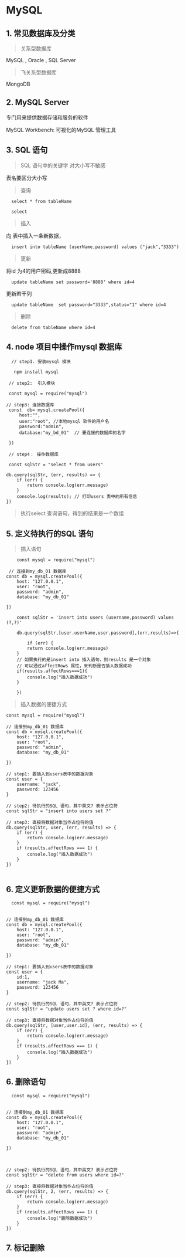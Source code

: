 #  MySQL


## 1. 常见数据库及分类

> 关系型数据库

MySQL , Oracle , SQL Server


>  飞关系型数据库

MongoDB


## 2.  MySQL Server

专门用来提供数据存储和服务的软件

MySQL Workbench: 可视化的MySQL 管理工具

## 3. SQL 语句

>  SQL 语句中的关键字 对大小写不敏感

表名要区分大小写

> 查询

```
  select * from tableName

  select 

```

> 插入

向 表中插入一条新数据，
```
  insert into tableName (userName,password) values ("jack","3333")

```

> 更新

  将id 为4的用户密码,更新成8888
```
  update tableName set password='8888' where id=4

```

更新若干列
```
  update tableName  set password="3333",status="1" where id=4

```

> 删除

```
  delete from tableName where id=4

```

## 4. node 项目中操作mysql 数据库

```
  // step1. 安装mysql 模块

   npm install mysql 

 // step2:  引入模块

 const mysql = require("mysql")

// step3: 连接数据库
 const  db= mysql.createPool({
     host:"",
     user:"root", //本地mysql 软件的用户名
     password:"admin",
     database:"my_bd_01"  // 要连接的数据库的名字

 }) 

 // step4： 操作数据库

 const sqlStr = "select * from users"

db.query(sqlStr, (err, results) => {
    if (err) {
        return console.log(err.message)
    }
    console.log(results); // 打印users 表中的所有信息
})

```

> 执行select 查询语句，得到的结果是一个数组

## 5. 定义待执行的SQL 语句

> 插入语句
```
    const mysql = require("mysql")

 // 连接到my_db_01 数据库
const db = mysql.createPool({
    host: "127.0.0.1",
    user: "root",
    password: "admin",
    database: "my_db_01"

})

    const sqlStr = 'insert into users (username,password) values (?,?)'

    db.query(sqlStr,[user.userName,user.password],(err,results)=>{
       
        if (err) {
        return console.log(err.message)
    }
    // 如果执行的是insert into 插入语句，则results 是一个对象
    // 可以通过affectRows 属性，来判断是否插入数据成功
    if(results.affectRows===1){
        console.log("插入数据成功")
    }

    })

```  
> 插入数据的便捷方式

```
const mysql = require("mysql")

// 连接到my_db_01 数据库
const db = mysql.createPool({
    host: "127.0.0.1",
    user: "root",
    password: "admin",
    database: "my_db_01"

})

// step1: 要插入到users表中的数据对象
const user = {
    username: "jack",
    password: 123456
}

// step2: 待执行的SQL 语句，其中英文? 表示占位符
const sqlStr = "insert into users set ?"

// step3: 直接将数据对象当作占位符的值
db.query(sqlStr, user, (err, results) => {
    if (err) {
        return console.log(err.message)
    }
    if (results.affectRows === 1) {
        console.log("插入数据成功")
    }
})
  
```

## 6. 定义更新数据的便捷方式

```
  const mysql = require("mysql")


// 连接到my_db_01 数据库
const db = mysql.createPool({
    host: "127.0.0.1",
    user: "root",
    password: "admin",
    database: "my_db_01"

})

// step1: 要插入到users表中的数据对象
const user = {
    id:1,
    username: "jack Ma",
    password: 123456
}

// step2: 待执行的SQL 语句，其中英文? 表示占位符
const sqlStr = "update users set ? where id=?"

// step3: 直接将数据对象当作占位符的值
db.query(sqlStr, [user,user.id], (err, results) => {
    if (err) {
        return console.log(err.message)
    }
    if (results.affectRows === 1) {
        console.log("插入数据成功")
    }
})

```

## 6. 删除语句

```
  const mysql = require("mysql")


// 连接到my_db_01 数据库
const db = mysql.createPool({
    host: "127.0.0.1",
    user: "root",
    password: "admin",
    database: "my_db_01"

})



// step2: 待执行的SQL 语句，其中英文? 表示占位符
const sqlStr = "delete from users where id=?"

// step3: 直接将数据对象当作占位符的值
db.query(sqlStr, 2, (err, results) => {
    if (err) {
        return console.log(err.message)
    }
    if (results.affectRows === 1) {
        console.log("删除数据成功")
    }
})

```

## 7. 标记删除

















